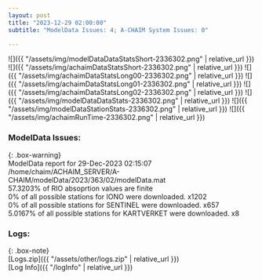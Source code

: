 ```yaml
---
layout: post
title: "2023-12-29 02:00:00"
subtitle: "ModelData Issues: 4; A-CHAIM System Issues: 0"

---
```


![]({{ "/assets/img/modelDataDataStatsShort-2336302.png" | relative_url }})
![]({{ "/assets/img/achaimDataStatsShort-2336302.png" | relative_url }})
![]({{ "/assets/img/achaimDataStatsLong00-2336302.png" | relative_url }})
![]({{ "/assets/img/achaimDataStatsLong01-2336302.png" | relative_url }})
![]({{ "/assets/img/achaimDataStatsLong02-2336302.png" | relative_url }})
![]({{ "/assets/img/modelDataDataStats-2336302.png" | relative_url }})
![]({{ "/assets/img/modelDataStationStats-2336302.png" | relative_url }})
![]({{ "/assets/img/achaimRunTime-2336302.png" | relative_url }})


### ModelData Issues:  
  
{: .box-warning}  
 ModelData report for 29-Dec-2023 02:15:07   
 /home/chaim/ACHAIM_SERVER/A-CHAIM/modelData/2023/363/02/modelData.mat   
 57.3203% of RIO absoprtion values are finite   
 0% of all possible stations for IONO were downloaded. x1202   
 0% of all possible stations for SENTINEL were downloaded. x657   
 5.0167% of all possible stations for KARTVERKET were downloaded. x8   
  


### Logs:  
  
{: .box-note}  
[Logs.zip]({{ "/assets/other/logs.zip" | relative_url }})  
[Log Info]({{ "/logInfo" | relative_url }})  
